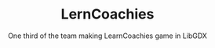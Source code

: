 ---
title: LernCoachies
subtitle: One third of the team making LearnCoachies game in LibGDX
image: "../imgs/LernCoachies.jpg"
link: https://play.google.com/store/apps/details?id=com.smf.LernCoachies&hl=en'
buttonTitle: VISIT PLAY STORE
priority: 7
badges: [android]
categories: [projects, old]
--- 